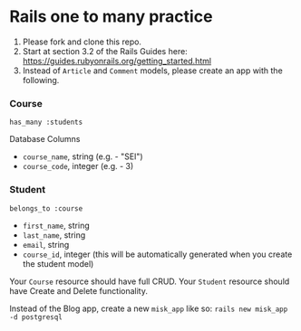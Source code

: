 # Rails one to many practice

1. Please fork and clone this repo.
2. Start at section 3.2 of the Rails Guides here: https://guides.rubyonrails.org/getting_started.html
3. Instead of `Article` and `Comment` models, please create an app with the following.

### Course

`has_many :students`

Database Columns

- `course_name`, string (e.g. - "SEI")
- `course_code`, integer (e.g. - 3)


### Student

`belongs_to :course`

- `first_name`, string
- `last_name`, string
- `email`, string
- `course_id`, integer (this will be automatically generated when you create the student model)

Your `Course` resource should have full CRUD. Your `Student` resource should have Create and Delete functionality.

Instead of the Blog app, create a new `misk_app` like so: `rails new misk_app -d postgresql`

